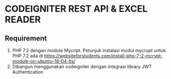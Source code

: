 #   CODEIGNITER REST API & EXCEL READER

## Requirement

1. PHP 7.2 dengan module Mycript. Petunjuk instalasi modul mycrupt untuk PHP 7.2 ada di https://websiteforstudents.com/install-php-7-2-mcrypt-module-on-ubuntu-18-04-lts/
2. Dibangun menggunakan codeigniter dengan integrasi library JWT Authentication



